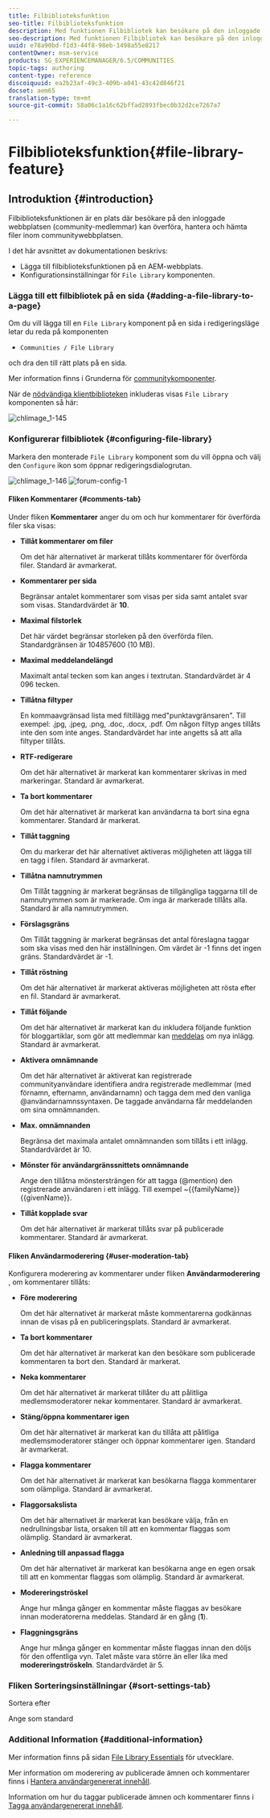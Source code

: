 ```yaml
---
title: Filbiblioteksfunktion
seo-title: Filbiblioteksfunktion
description: Med funktionen Filbibliotek kan besökare på den inloggade webbplatsen överföra, hantera och hämta filer
seo-description: Med funktionen Filbibliotek kan besökare på den inloggade webbplatsen överföra, hantera och hämta filer
uuid: e78a90bd-f1d3-44f8-98eb-1498a55e8217
contentOwner: msm-service
products: SG_EXPERIENCEMANAGER/6.5/COMMUNITIES
topic-tags: authoring
content-type: reference
discoiquuid: ea2b23af-49c3-409b-a041-43c42d846f21
docset: aem65
translation-type: tm+mt
source-git-commit: 58a06c1a16c62bffad2893fbec0b32d2ce7267a7

---
```



# Filbiblioteksfunktion{#file-library-feature}

## Introduktion {#introduction}

Filbiblioteksfunktionen är en plats där besökare på den inloggade webbplatsen (community-medlemmar) kan överföra, hantera och hämta filer inom communitywebbplatsen.

I det här avsnittet av dokumentationen beskrivs:

* Lägga till filbiblioteksfunktionen på en AEM-webbplats.
* Konfigurationsinställningar för `File Library` komponenten.

### Lägga till ett filbibliotek på en sida {#adding-a-file-library-to-a-page}

Om du vill lägga till en `File Library` komponent på en sida i redigeringsläge letar du reda på komponenten

* `Communities / File Library`

och dra den till rätt plats på en sida.

Mer information finns i Grunderna för [communitykomponenter](/help/communities/basics.md).

När de [nödvändiga klientbiblioteken](/help/communities/essentials-file-library.md#essentials-for-client-side) inkluderas visas `File Library` komponenten så här:

![chlimage_1-145](assets/chlimage_1-145.png)

### Konfigurerar filbibliotek {#configuring-file-library}

Markera den monterade `File Library` komponent som du vill öppna och välj den `Configure` ikon som öppnar redigeringsdialogrutan.

![chlimage_1-146](assets/chlimage_1-146.png) ![forum-config-1](assets/forum-config-1.png)

#### Fliken Kommentarer {#comments-tab}

Under fliken **Kommentarer** anger du om och hur kommentarer för överförda filer ska visas:

* **Tillåt kommentarer om filer**

   Om det här alternativet är markerat tillåts kommentarer för överförda filer. Standard är avmarkerat.

* **Kommentarer per sida**

   Begränsar antalet kommentarer som visas per sida samt antalet svar som visas. Standardvärdet är **10**.

* **Maximal filstorlek**

   Det här värdet begränsar storleken på den överförda filen. Standardgränsen är 104857600 (10 MB).

* **Maximal meddelandelängd**

   Maximalt antal tecken som kan anges i textrutan. Standardvärdet är 4 096 tecken.

* **Tillåtna filtyper**

   En kommaavgränsad lista med filtillägg med&quot;punktavgränsaren&quot;. Till exempel: .jpg, .jpeg, .png, .doc, .docx, .pdf. Om någon filtyp anges tillåts inte den som inte anges. Standardvärdet har inte angetts så att alla filtyper tillåts.

* **RTF-redigerare**

   Om det här alternativet är markerat kan kommentarer skrivas in med markeringar. Standard är avmarkerat.

* **Ta bort kommentarer**

   Om det här alternativet är markerat kan användarna ta bort sina egna kommentarer. Standard är markerat.

* **Tillåt taggning**

   Om du markerar det här alternativet aktiveras möjligheten att lägga till en tagg i filen. Standard är avmarkerat.

* **Tillåtna namnutrymmen**

   Om Tillåt taggning är markerat begränsas de tillgängliga taggarna till de namnutrymmen som är markerade. Om inga är markerade tillåts alla. Standard är alla namnutrymmen.

* **Förslagsgräns**

   Om Tillåt taggning är markerat begränsas det antal föreslagna taggar som ska visas med den här inställningen. Om värdet är -1 finns det ingen gräns. Standardvärdet är -1.

* **Tillåt röstning**

   Om det här alternativet är markerat aktiveras möjligheten att rösta efter en fil. Standard är avmarkerat.

* **Tillåt följande**

   Om det här alternativet är markerat kan du inkludera följande funktion för bloggartiklar, som gör att medlemmar kan [meddelas](/help/communities/notifications.md) om nya inlägg. Standard är avmarkerat.

* **Aktivera omnämnande**

   Om det här alternativet är aktiverat kan registrerade communityanvändare identifiera andra registrerade medlemmar (med förnamn, efternamn, användarnamn) och tagga dem med den vanliga @användarnamnssyntaxen. De taggade användarna får meddelanden om sina omnämnanden.

* **Max. omnämnanden**

   Begränsa det maximala antalet omnämnanden som tillåts i ett inlägg. Standardvärdet är 10.

* **Mönster för användargränssnittets omnämnande**

   Ange den tillåtna mönstersträngen för att tagga (@mention) den registrerade användaren i ett inlägg. Till exempel ~{{familyName}}{{givenName}}.

* **Tillåt kopplade svar**

   Om det här alternativet är markerat tillåts svar på publicerade kommentarer. Standard är avmarkerat.

#### Fliken Användarmoderering {#user-moderation-tab}

Konfigurera moderering av kommentarer under fliken **Användarmoderering** , om kommentarer tillåts:

* **Före moderering**

   Om det här alternativet är markerat måste kommentarerna godkännas innan de visas på en publiceringsplats. Standard är avmarkerat.

* **Ta bort kommentarer**

   Om det här alternativet är markerat kan den besökare som publicerade kommentaren ta bort den. Standard är markerat.

* **Neka kommentarer**

   Om det här alternativet är markerat tillåter du att pålitliga medlemsmoderatorer nekar kommentarer. Standard är avmarkerat.

* **Stäng/öppna kommentarer igen**

   Om det här alternativet är markerat kan du tillåta att pålitliga medlemsmoderatorer stänger och öppnar kommentarer igen. Standard är avmarkerat.

* **Flagga kommentarer**

   Om det här alternativet är markerat kan besökarna flagga kommentarer som olämpliga. Standard är avmarkerat.

* **Flaggorsakslista**

   Om det här alternativet är markerat kan besökare välja, från en nedrullningsbar lista, orsaken till att en kommentar flaggas som olämplig. Standard är avmarkerat.

* **Anledning till anpassad flagga**

   Om det här alternativet är markerat kan besökarna ange en egen orsak till att en kommentar flaggas som olämplig. Standard är avmarkerat.

* **Modereringströskel**

   Ange hur många gånger en kommentar måste flaggas av besökare innan moderatorerna meddelas. Standard är en gång (**1**).

* **Flaggningsgräns**

   Ange hur många gånger en kommentar måste flaggas innan den döljs för den offentliga vyn. Talet måste vara större än eller lika med **modereringströskeln**. Standardvärdet är 5.

### Fliken Sorteringsinställningar {#sort-settings-tab}

Sortera efter

Ange som standard

### Additional Information {#additional-information}

Mer information finns på sidan [File Library Essentials](/help/communities/essentials-file-library.md) för utvecklare.

Mer information om moderering av publicerade ämnen och kommentarer finns i [Hantera användargenererat innehåll](/help/communities/moderate-ugc.md).

Information om hur du taggar publicerade ämnen och kommentarer finns i [Tagga användargenererat innehåll](/help/communities/tag-ugc.md).
